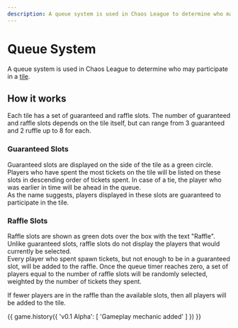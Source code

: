 ```yaml
---
description: A queue system is used in Chaos League to determine who may participate in a tile.
---
```


# Queue System

A queue system is used in Chaos League to determine who may participate in a [tile](../twitch-tiles/index.md).

## How it works

Each tile has a set of guaranteed and raffle slots. The number of guaranteed and raffle slots depends on the tile itself, but can range from 3 guaranteed and 2 ruffle up to 8 for each.

### Guaranteed Slots

Guaranteed slots are displayed on the side of the tile as a green circle. Players who have spent the most tickets on the tile will be listed on these slots in descending order of tickets spent. In case of a tie, the player who was earlier in time will be ahead in the queue.  
As the name suggests, players displayed in these slots are guaranteed to participate in the tile.

### Raffle Slots

Raffle slots are shown as green dots over the box with the text "Raffle". Unlike guaranteed slots, raffle slots do not display the players that would currently be selected.  
Every player who spent spawn tickets, but not enough to be in a guaranteed slot, will be added to the raffle. Once the queue timer reaches zero, a set of players equal to the number of raffle slots will be randomly selected, weighted by the number of tickets they spent.

If fewer players are in the raffle than the available slots, then all players will be added to the tile.

{{ game.history({
    'v0.1 Alpha': [
        'Gameplay mechanic added'
    ]
}) }}